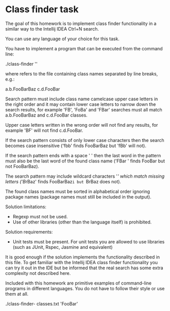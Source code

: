 # Class finder task

The goal of this homework is to implement class finder functionality
in a similar way to the Intellij IDEA Ctrl+N search.

You can use any language of your choice for this task.

You have to implement a program that can be executed from the command line:

./class-finder <filename> '<pattern>'

where <filename> refers to the file containing class names separated by line breaks, e.g.:

a.b.FooBarBaz
c.d.FooBar

Search pattern <pattern> must include class name camelcase upper case letters
in the right order and it may contain lower case letters to narrow down the search results,
for example 'FB', 'FoBa' and 'FBar' searches must all match
a.b.FooBarBaz and c.d.FooBar classes.

Upper case letters written in the wrong order will not find any results, for example
'BF' will not find c.d.FooBar.

If the search pattern consists of only lower case characters then the search becomes
case insensitive ('fbb' finds FooBarBaz but 'fBb' will not).

If the search pattern ends with a space ' ' then the last word in the pattern must
also be the last word of the found class name ('FBar ' finds FooBar but not FooBarBaz).

The search pattern may include wildcard characters '*' which match missing letters
('B*rBaz' finds FooBarBaz`i but `BrBaz does not).

The found class names must be sorted in alphabetical order ignoring package names
(package names must still be included in the output).

Solution limitations:
- Regexp must not be used.
- Use of other libraries (other than the language itself) is prohibited.

Solution requirements:
- Unit tests must be present. For unit tests you are allowed to use libraries
(such as JUnit, Rspec, Jasmine and equivalent)

It is good enough if the solution implements the functionality described in this file.
To get familiar with the Intellij IDEA class finder functionality you can try it
out in the IDE but be informed that the real search has some extra complexity
not described here.

Included with this homework are primitive examples of command-line programs in different languages.
You do not have to follow their style or use them at all.

./class-finder-<language> classes.txt 'FooBar'  
